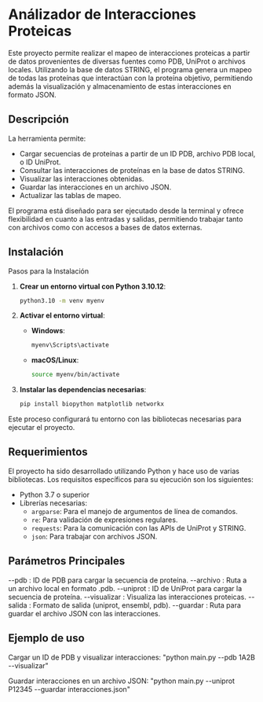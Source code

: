 # Análizador de Interacciones Proteicas

Este proyecto permite realizar el mapeo de interacciones proteicas a partir de datos provenientes de diversas fuentes como PDB, UniProt o archivos locales. Utilizando la base de datos STRING, el programa genera un mapeo de todas las proteínas que interactúan con la proteína objetivo, permitiendo además la visualización y almacenamiento de estas interacciones en formato JSON.

## Descripción

La herramienta permite:
- Cargar secuencias de proteínas a partir de un ID PDB, archivo PDB local, o ID UniProt.
- Consultar las interacciones de proteínas en la base de datos STRING.
- Visualizar las interacciones obtenidas.
- Guardar las interacciones en un archivo JSON.
- Actualizar las tablas de mapeo.

El programa está diseñado para ser ejecutado desde la terminal y ofrece flexibilidad en cuanto a las entradas y salidas, permitiendo trabajar tanto con archivos como con accesos a bases de datos externas.

## Instalación

Pasos para la Instalación

1. **Crear un entorno virtual con Python 3.10.12**:
   ```bash
   python3.10 -m venv myenv
   ```

2. **Activar el entorno virtual**:
   - **Windows**:
     ```bash
     myenv\Scripts\activate
     ```
   - **macOS/Linux**:
     ```bash
     source myenv/bin/activate
     ```

3. **Instalar las dependencias necesarias**:
   ```bash
   pip install biopython matplotlib networkx
   ```

Este proceso configurará tu entorno con las bibliotecas necesarias para ejecutar el proyecto.

## Requerimientos

El proyecto ha sido desarrollado utilizando Python y hace uso de varias bibliotecas. Los requisitos específicos para su ejecución son los siguientes:

- Python 3.7 o superior
- Librerías necesarias:
  - `argparse`: Para el manejo de argumentos de línea de comandos.
  - `re`: Para validación de expresiones regulares.
  - `requests`: Para la comunicación con las APIs de UniProt y STRING.
  - `json`: Para trabajar con archivos JSON.

## Parámetros Principales

--pdb : ID de PDB para cargar la secuencia de proteína.
--archivo : Ruta a un archivo local en formato .pdb.
--uniprot : ID de UniProt para cargar la secuencia de proteína.
--visualizar : Visualiza las interacciones proteicas.
--salida : Formato de salida (uniprot, ensembl, pdb).
--guardar : Ruta para guardar el archivo JSON con las interacciones.

## Ejemplo de uso

Cargar un ID de PDB y visualizar interacciones:
"python main.py --pdb 1A2B --visualizar"

Guardar interacciones en un archivo JSON:
"python main.py --uniprot P12345 --guardar interacciones.json"
